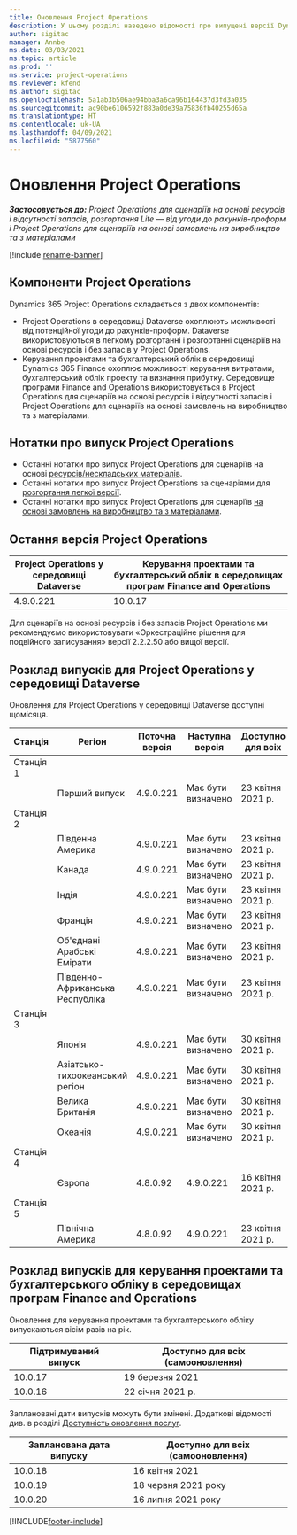 ```yaml
---
title: Оновлення Project Operations
description: У цьому розділі наведено відомості про випущені версії Dynamics 365 Project Operations.
author: sigitac
manager: Annbe
ms.date: 03/03/2021
ms.topic: article
ms.prod: ''
ms.service: project-operations
ms.reviewer: kfend
ms.author: sigitac
ms.openlocfilehash: 5a1ab3b506ae94bba3a6ca96b164437d3fd3a035
ms.sourcegitcommit: ac90be6106592f883a0de39a75836fb40255d65a
ms.translationtype: HT
ms.contentlocale: uk-UA
ms.lasthandoff: 04/09/2021
ms.locfileid: "5877560"
---
```

# <a name="project-operations-updates"></a>Оновлення Project Operations

_**Застосовується до:** Project Operations для сценаріїв на основі ресурсів і відсутності запасів, розгортання Lite — від угоди до рахунків-проформ і Project Operations для сценаріїв на основі замовлень на виробництво та з матеріалами_

[!include [rename-banner](~/includes/cc-data-platform-banner.md)]

## <a name="project-operations-components"></a>Компоненти Project Operations

Dynamics 365 Project Operations складається з двох компонентів:

- Project Operations в середовищі Dataverse охоплюють можливості від потенційної угоди до рахунків-проформ. Dataverse використовуються в легкому розгортанні і розгортанні сценаріїв на основі ресурсів і без запасів у Project Operations.
- Керування проектами та бухгалтерський облік в середовищі Dynamics 365 Finance охоплює можливості керування витратами, бухгалтерський облік проекту та визнання прибутку. Середовище програми Finance and Operations використовується в Project Operations для сценаріїв на основі ресурсів і відсутності запасів і Project Operations для сценаріїв на основі замовлень на виробництво та з матеріалами.

## <a name="project-operations-release-notes"></a>Нотатки про випуск Project Operations
- Останні нотатки про випуск Project Operations для сценаріїв на основі [ресурсів/нескладських матеріалів](whats-new-apr-2021-resource-based.md).
- Останні нотатки про випуск Project Operations за сценаріями для [розгортання легкої версії](../pro/whats-new/whats-new-apr-2021-lite.md).
- Останні нотатки про випуск Project Operations для сценаріїв [на основі замовлень на виробництво та з матеріалами](../prod-pma/whats-new/whats-new-mar-2021-stocked.md).

## <a name="project-operations-latest-version"></a>Остання версія Project Operations

| Project Operations у середовищі Dataverse | Керування проектами та бухгалтерський облік в середовищах програм Finance and Operations | 
| --- | --- |
| 4.9.0.221 | 10.0.17 |

Для сценаріїв на основі ресурсів і без запасів Project Operations ми рекомендуємо використовувати «Оркестраційне рішення для подвійного записування» версії 2.2.2.50 або вищої версії.

## <a name="release-schedule-for-project-operations-on-dataverse-environment"></a>Розклад випусків для Project Operations у середовищі Dataverse

Оновлення для Project Operations у середовищі Dataverse доступні щомісяця. 

| Станція   | Регіон        | Поточна версія | Наступна версія | Доступно для всіх |
|-----------|---------------|-----------------|--------------|---------------------|
| Станція 1 |   &nbsp;      |    &nbsp;       | &nbsp;       |      &nbsp;         |
|   &nbsp;  | Перший випуск |  4.9.0.221       | Має бути визначено     | 23 квітня 2021 р.           |
| Станція 2 |   &nbsp;      |    &nbsp;       | &nbsp;       |      &nbsp;         |
|   &nbsp;  | Південна Америка |  4.9.0.221       | Має бути визначено     | 23 квітня 2021 р.           |
|    &nbsp; | Канада        |  4.9.0.221       | Має бути визначено     | 23 квітня 2021 р.           |
|   &nbsp;  | Індія         |  4.9.0.221       | Має бути визначено     | 23 квітня 2021 р.           |
|   &nbsp;  | Франція         |  4.9.0.221       | Має бути визначено     | 23 квітня 2021 р.           |
|   &nbsp;  | Об'єднані Арабські Емірати         |  4.9.0.221       | Має бути визначено     | 23 квітня 2021 р.           |
|   &nbsp;  | Південно-Африканська Республіка         |  4.9.0.221       | Має бути визначено     | 23 квітня 2021 р.           |
| Станція 3  |      &nbsp;   |     &nbsp;      |     &nbsp;   |      &nbsp;         |
|   &nbsp;  | Японія         |  4.9.0.221       | Має бути визначено     | 30 квітня 2021 р.           |
|   &nbsp;  | Азіатсько-тихоокеанський регіон  |  4.9.0.221       | Має бути визначено     | 30 квітня 2021 р.           |
|   &nbsp;  | Велика Британія |  4.9.0.221       | Має бути визначено     | 30 квітня 2021 р.           |
|   &nbsp;  | Океанія       |  4.9.0.221       | Має бути визначено     | 30 квітня 2021 р.           |
| Станція 4 |     &nbsp;    |     &nbsp;      |     &nbsp;   |      &nbsp;         |
|   &nbsp;  | Європа        |  4.8.0.92       | 4.9.0.221     | 16 квітня 2021 р.           |
| Станція 5 |     &nbsp;    |     &nbsp;      |     &nbsp;   |      &nbsp;         |
|   &nbsp;  | Північна Америка |  4.8.0.92       | 4.9.0.221     | 23 квітня 2021 р.           |

## <a name="release-schedule-for-project-management-and-accounting-in-the-finance-and-operations-apps-environment"></a>Розклад випусків для керування проектами та бухгалтерського обліку в середовищах програм Finance and Operations

Оновлення для керування проектами та бухгалтерського обліку випускаються вісім разів на рік.

| Підтримуваний випуск | Доступно для всіх (самооновлення) |
| --- | --- |
| 10.0.17 | 19 березня 2021 |
| 10.0.16 | 22 січня 2021 р. |


Заплановані дати випусків можуть бути змінені. Додаткові відомості див. в розділі [Доступність оновлення послуг](https://docs.microsoft.com/dynamics365/fin-ops-core/fin-ops/get-started/public-preview-releases?toc=/dynamics365/finance/toc.json).

| Запланована дата випуску | Доступно для всіх (самооновлення) |
| --- | --- |
| 10.0.18 | 16 квітня 2021 |
| 10.0.19 | 18 червня 2021 року |
| 10.0.20 | 16 липня 2021 року |


[!INCLUDE[footer-include](../includes/footer-banner.md)]
